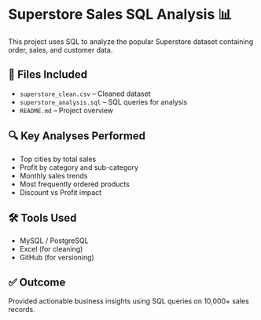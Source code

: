 # Superstore Sales SQL Analysis 📊

This project uses SQL to analyze the popular Superstore dataset containing order, sales, and customer data.

## 📁 Files Included
- `superstore_clean.csv` – Cleaned dataset
- `superstore_analysis.sql` – SQL queries for analysis
- `README.md` – Project overview

## 🔍 Key Analyses Performed
- Top cities by total sales
- Profit by category and sub-category
- Monthly sales trends
- Most frequently ordered products
- Discount vs Profit impact

## 🛠 Tools Used
- MySQL / PostgreSQL
- Excel (for cleaning)
- GitHub (for versioning)

## ✅ Outcome
Provided actionable business insights using SQL queries on 10,000+ sales records.

